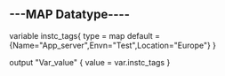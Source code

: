 ## ---MAP Datatype----


variable instc_tags{
  type = map
  default = {Name="App_server",Envn="Test",Location="Europe"}
}

output "Var_value" {
  value = var.instc_tags
}
